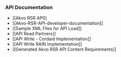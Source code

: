 ### API Documentation
* [[Akvo RSR API]]
* [[Akvo-RSR-API-developer-documentation]]
* [[Sample XML Files for API Load]]
* [[API Read Partners]]
* [[API Write - Cordaid Implementation]]
* [[API Write RAIN Implementation]]
* [[Generated Akvo RSR API Content Requirements]]
